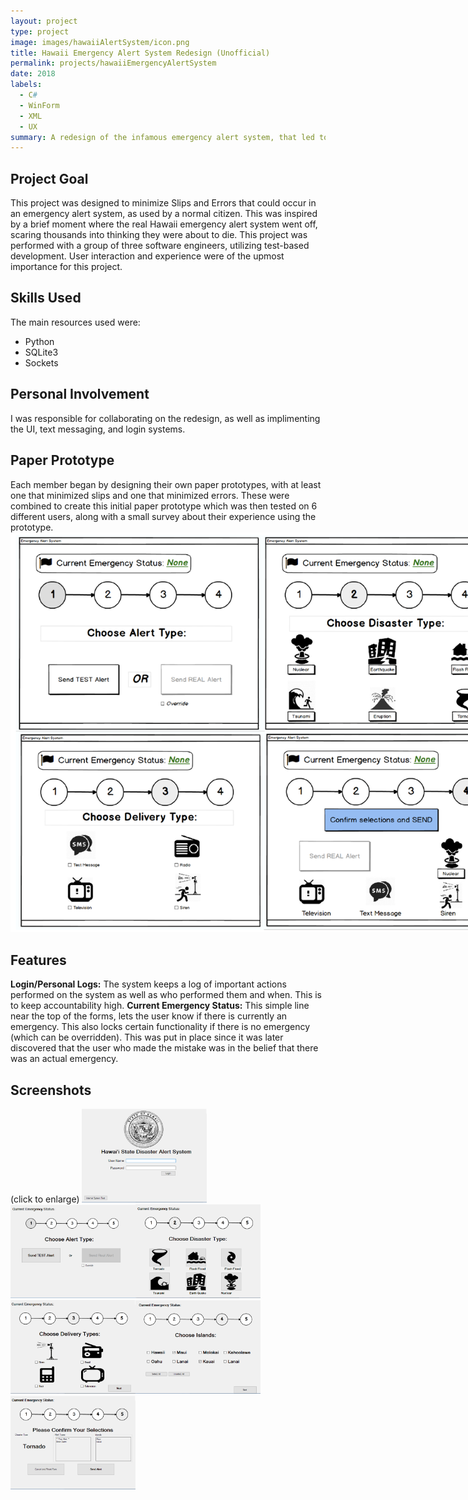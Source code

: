 ```yaml
---
layout: project
type: project
image: images/hawaiiAlertSystem/icon.png
title: Hawaii Emergency Alert System Redesign (Unofficial)
permalink: projects/hawaiiEmergencyAlertSystem
date: 2018
labels:
  - C#
  - WinForm
  - XML
  - UX
summary: A redesign of the infamous emergency alert system, that led to nuclear terror.
---
```



## Project Goal
This project was designed to minimize Slips and Errors that could occur in an emergency alert system, as used by a normal citizen. This was inspired by a brief moment where the real Hawaii emergency alert system went off, scaring thousands into thinking they were about to die. 
This project was performed with a group of three software engineers, utilizing test-based development. User interaction and experience were of the upmost importance for this project. 

## Skills Used
  The main resources used were:
  * Python
  * SQLite3
  * Sockets
  
## Personal Involvement
I was responsible for collaborating on the redesign, as well as implimenting the UI, text messaging, and login systems. 
  

## Paper Prototype
Each member began by designing their own paper prototypes, with at least one that minimized slips and one that minimized errors.
These were combined to create this initial paper prototype which was then tested on 6 different users, along with a small survey about their experience using the prototype.
<img class="" style="max-width:800px;" src="../images/hawaiiAlertSystem/paperPrototype.png">

## Features
  **Login/Personal Logs:** The system keeps a log of important actions performed on the system as well as who performed them and when. This is to keep accountability high.
  **Current Emergency Status:** This simple line near the top of the forms, lets the user know if there is currently an emergency. This also locks certain functionality if there is no emergency (which can be overridden). This was put in place since it was later discovered that the user who made the mistake was in the belief that there was an actual emergency.

## Screenshots
(click to enlarge)
<a href="../images/hawaiiAlertSystem/screen1.png"><img class="" style="max-width:200px;" src="../images/hawaiiAlertSystem/screen1.png"></a><a href="../images/hawaiiAlertSystem/screen2.png"><img class="" style="max-width:200px;" src="../images/hawaiiAlertSystem/screen2.png"></a><a href="../images/hawaiiAlertSystem/screen3.png"><img class="" style="max-width:200px;" src="../images/hawaiiAlertSystem/screen3.png"></a><a href="../images/hawaiiAlertSystem/screen4.png"><img class="" style="max-width:200px;" src="../images/hawaiiAlertSystem/screen4.png"></a><a href="../images/hawaiiAlertSystem/screen5.png"><img class="" style="max-width:200px;" src="../images/hawaiiAlertSystem/screen5.png"></a><a href="../images/hawaiiAlertSystem/screen6.png"><img class="" style="max-width:200px;" src="../images/hawaiiAlertSystem/screen6.png"></a>







